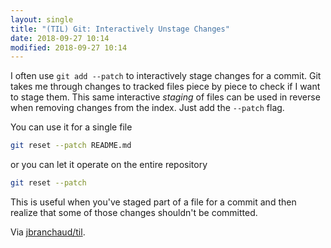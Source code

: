 ```yaml
---
layout: single
title: "(TIL) Git: Interactively Unstage Changes"
date: 2018-09-27 10:14
modified: 2018-09-27 10:14
---
```


I often use `git add --patch` to interactively stage changes for a commit.
Git takes me through changes to tracked files piece by piece to check if I
want to stage them. This same interactive _staging_ of files can be used in
reverse when removing changes from the index. Just add the `--patch` flag.

You can use it for a single file

```bash
git reset --patch README.md
```

or you can let it operate on the entire repository

```bash
git reset --patch
```

This is useful when you've staged part of a file for a commit and then
realize that some of those changes shouldn't be committed.

Via [jbranchaud/til](https://github.com/jbranchaud/til).
